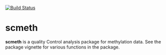 [![Build Status](https://travis-ci.org/aryeelab/scmeth.svg?branch=master)](https://travis-ci.org/aryeelab/scmeth)

# scmeth
**scmeth** is a quality Control analysis package for methylation data. See the package vignette for various functions in the package. 
